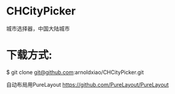 # CHCityPicker
城市选择器，中国大陆城市
# 下载方式:
$ git clone git@github.com:arnoldxiao/CHCityPicker.git

自动布局用PureLayout
https://github.com/PureLayout/PureLayout
